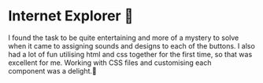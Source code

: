 # Internet Explorer 🥁

I found the task to be quite entertaining and more of a mystery to solve when it came to assigning sounds and designs to each of the buttons. I also had a lot of fun utilising html and css together for the first time, so that was excellent for me. Working with CSS files and customising each component was a delight.🤗
